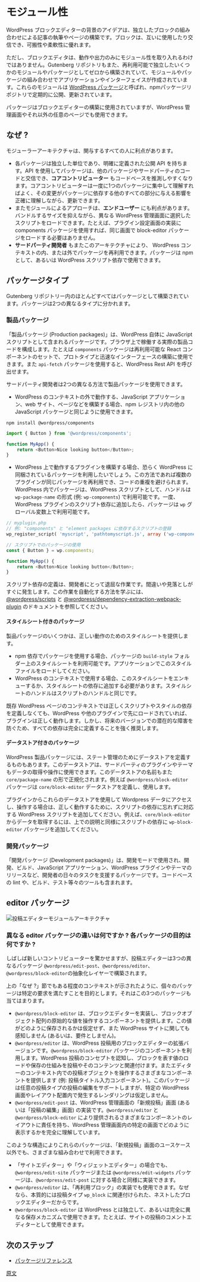 <!--
# Modularity
 -->
# モジュール性

<!--
The WordPress block editor is based around the idea that you can combine independent blocks together to write your post or build your page. Blocks can also use and interact with each other. This makes it very modular and flexible.
 -->
WordPress ブロックエディターの背景のアイデアは、独立したブロックの組み合わせによる記事の執筆やページの構築です。ブロックは、互いに使用したり交信でき、可搬性や柔軟性に優れます。

<!--
But the Block Editor does not embrace modularity for its behavior and output only. The Gutenberg repository is also built from the ground up as several reusable and independent modules or packages, that, combined together, lead to the application and interface we all know. These modules are known as [WordPress packages](https://www.npmjs.com/org/wordpress) and are published and updated regularly on the npm package repository.
 -->
ただし、ブロックエディタは、動作や出力のみにモジュール性を取り入れるわけではありません。Gutenberg リポジトリもまた、再利用可能で独立したいくつかのモジュールやパッケージとしてゼロから構築されていて、モジュールやパッケージの組み合わせでアプリケーションやインターフェイスが作成されています。これらのモジュールは [WordPress パッケージ](https://www.npmjs.com/org/wordpress)と呼ばれ、npmパッケージリポジトリで定期的に公開、更新されています。

<!--
These packages are used to power the Block Editor, but they can be used to power any page in the WordPress Admin or outside.
 -->
パッケージはブロックエディターの構築に使用されていますが、WordPress 管理画面やそれ以外の任意のページでも使用できます。

<!--
## Why?
 -->
## なぜ ?

<!--
Using a modular architecture has several benefits for all the actors involved:
 -->
モジューラーアーキテクチャは、関与するすべての人に利点があります。

<!--
-   Each package is an independent unit and has a well defined public API that is used to interact with other packages and third-party code. This makes it easier for **Core Contributors** to reason about the codebase. They can focus on a single package at a time, understand it and make updates while knowing exactly how these changes could impact all the other parts relying on the given package.
-   A module approach is also beneficial to the **end-user**. It allows to selectively load scripts on different WordPress Admin pages while keeping the bundle size contained. For instance, if we use the components package to power our plugin's settings page, there's no need to load the block-editor package on that page.
-   This architecture also allows **third-party developers** to reuse these packages inside and outside the WordPress context by using these packages as npm or WordPress script dependencies.
 -->
-   各パッケージは独立した単位であり、明確に定義された公開 API を持ちます。API を使用してパッケージは、他のパッケージやサードパーティのコードと交信でき、**コアコントリビューター** もコードベースを推測しやすくなります。コアコントリビューターは一度に1つのパッケージに集中して理解すればよく、その変更がパッケージに依存する他のすべての部分に与える影響を正確に理解しながら、更新できます。
-   またモジュールによるアプローチは、**エンドユーザー** にも利点があります。バンドルするサイズを抑えながら、異なる WordPress 管理画面に選択したスクリプトをロードできます。たとえば、プラグイン設定画面の実装に components パッケージを使用すれば、同じ画面で block-editor パッケージをロードする必要はありません。
-   **サードパーティ開発者** もまたこのアーキテクチャにより、 WordPress コンテキストの内、または外でパッケージを再利用できます。パッケージは npm として、あるいは WordPress スクリプト依存で使用できます。

<!--
## Types of packages
 -->
## パッケージタイプ

<!--
Almost everything in the Gutenberg repository is built into a package. We can split these packages into two different types:
 -->
Gutenberg リポジトリー内のほとんどすべてはパッケージとして構築されています。パッケージは2つの異なるタイプに分かれます。

<!--
### Production packages
 -->
### 製品パッケージ

<!--
These are the packages that ship in WordPress itself as JavaScript scripts. These constitute the actual production code that runs on your browsers. As an example, there's a `components` package serving as a reusable set of React components used to prototype and build interfaces quickly. There's also an `api-fetch` package that can be used to call WordPress Rest APIs.
 -->
「製品パッケージ (Production packages)」は、WordPress 自体に JavaScript スクリプトとして含まれるパッケージです。ブラウザ上で稼働する実際の製品コードを構成します。たとえば `components` パッケージは再利用可能な React コンポーネントのセットで、プロトタイプと迅速なインターフェースの構築に使用できます。また `api-fetch` パッケージを使用すると、WordPress Rest API を呼び出せます。

<!--
Third-party developers can use these production packages in two different ways:
 -->
サードパーティ開発者は2つの異なる方法で製品パッケージを使用できます。
<!--
-   If you're building a JavaScript application, website, page that runs outside of the context of WordPress, you can consume these packages like any other JavaScript package in the npm registry.
 -->
-   WordPress のコンテキストの外で動作する、JavaScript アプリケーション、web サイト、ページなどを構築する場合、npm レジストリ内の他の JavaScript パッケージと同じように使用できます。

```
npm install @wordpress/components
```

```js
import { Button } from '@wordpress/components';

function MyApp() {
	return <Button>Nice looking button</Button>;
}
```

<!--
-   If you're building a plugin that runs on WordPress, you'd probably prefer consuming the package that ships with WordPress itself. This allows multiple plugins to reuse the same packages and avoid code duplication. In WordPress, these packages are available as WordPress scripts with a handle following this format `wp-package-name` (e.g. `wp-components`). Once you add the script to your own WordPress plugin scripts dependencies, the package will be available on the `wp` global variable.
 -->
-   WordPress 上で動作するプラグインを構築する場合、恐らく WordPress に同梱されているパッケージを利用したいでしょう。この方法であれば複数のプラグインが同じパッケージを再利用でき、コードの重複を避けられます。WordPress 内でパッケージは、WordPress スクリプトとして、ハンドルは`wp-package-name` の形式 (例: `wp-components`) で利用可能です。一度、WordPress プラグインのスクリプト依存に追加したら、パッケージは `wp` グローバル変数上で利用可能です。

<!--
```php
// myplugin.php
// Example of script registration dependending on the "components" and "element packages.
wp_register_script( 'myscript', 'pathtomyscript.js', array ('wp-components', "wp-element" ) );
```
 -->
```php
// myplugin.php
// 例: "components" と "element packages に依存するスクリプトの登録
wp_register_script( 'myscript', 'pathtomyscript.js', array ('wp-components', "wp-element" ) );
```

<!--
```js
// Using the package in your scripts
const { Button } = wp.components;

function MyApp() {
	return <Button>Nice looking button</Button>;
}
```
 -->
```js
// スクリプトでのパッケージの使用
const { Button } = wp.components;

function MyApp() {
	return <Button>Nice looking button</Button>;
}
```

<!--
Script dependencies definition can be a tedious task for developers. Mistakes and oversight can happen easily. If you want to learn how you can automate this task. Check the [@wordpress/scripts](https://developer.wordpress.org/block-editor/packages/packages-scripts/#build) and [@wordpress/dependency-extraction-webpack-plugin](https://developer.wordpress.org/block-editor/packages/packages-dependency-extraction-webpack-plugin/) documentation.
 -->
スクリプト依存の定義は、開発者にとって退屈な作業です。間違いや見落としがすぐに発生します。この作業を自動化する方法を学ぶには、[@wordpress/scripts](https://developer.wordpress.org/block-editor/packages/packages-scripts/#build) と [@wordpress/dependency-extraction-webpack-plugin](https://developer.wordpress.org/block-editor/packages/packages-dependency-extraction-webpack-plugin/) のドキュメントを参照してください。

<!--
#### Packages with stylesheets
 -->
#### スタイルシート付きのパッケージ

<!--
Some production packages provide stylesheets to function properly.
 -->
製品パッケージのいくつかは、正しい動作のためのスタイルシートを提供します。

<!--
-   If you're using the package as an npm dependency, the stylesheets will be available on the `build-style` folder of the package. Make sure to load this style file on your application.
-   If you're working in the context of WordPress, you'll have to enqueue these stylesheets or add them to your stylesheets dependencies. The stylesheet handles are the same as the script handles.
 -->
-   npm 依存でパッケージを使用する場合、パッケージの `build-style` フォルダー上のスタイルシートを利用可能です。アプリケーションでこのスタイルファイルをロードしてください。
-   WordPress のコンテキストで使用する場合、このスタイルシートをエンキューするか、スタイルシートの依存に追加する必要があります。スタイルシートのハンドルはスクリプトのハンドルと同じです。

<!--
In the context of existing WordPress pages, if you omit to define the scripts or styles dependencies properly, your plugin might still work properly if these scripts and styles are already loaded there by WordPress or by other plugins, but it's highly recommended to define all your dependencies exhaustively if you want to avoid potential breakage in future versions.
 -->
既存 WordPress ページのコンテキストでは正しくスクリプトやスタイルの依存を定義しなくても、WordPress や他のプラグインで先にロードされていれば、プラグインは正しく動作します。しかし、将来のバージョンでの潜在的な障害を防ぐため、すべての依存は完全に定義することを強く推奨します。

<!--
#### Packages with data stores
 -->
#### データストア付きのパッケージ

<!--
Some WordPress production packages define data stores to handle their state. These stores can also be used by third-party plugins and themes to retrieve data and to manipulate it. The name of these data stores is also normalized following this format `core/package-name` (E.g. the `@wordpress/block-editor` package defines and uses the `core/block-editor` data store).
 -->
WordPress 製品パッケージには、ステート管理のためにデータストアを定義するものもあります。このデータストアは、サードパーティのプラグインやテーマもデータの取得や操作に使用できます。このデータストアの名前もまた `core/package-name` の形で正規化されます。例えば `@wordpress/block-editor` パッケージは `core/block-editor` データストアを定義し、使用します。

<!--
If you're using one of these stores to access and manipulate WordPress data in your plugins, don't forget to add the corresponding WordPress script to your own script dependencies for your plugin to work properly. (For instance, if you're retrieving data from the `core/block-editor` store, you should add the `wp-block-editor` package to your script dependencies like shown above).
 -->
プラグインからこれらのデータストアを使用して Wordpress データにアクセスし、操作する場合は、正しく動作するために、スクリプトの依存に忘れずに対応する WordPress スクリプトを追加してください。例えば、`core/block-editor` からデータを取得するには、上での説明と同様にスクリプトの依存に `wp-block-editor` パッケージを追加してください。

<!--
### Development packages
 -->
### 開発パッケージ

<!--
These are packages used in development mode to help developers with daily tasks to develop, build and ship JavaScript applications, WordPress plugins and themes. They include tools for linting your codebase, building it, testing it...
 -->
「開発パッケージ (Development packages)」は、開発モードで使用され、開発、ビルド、JavaScript アプリケーション、WordPress プラグインやテーマのリリースなど、開発者の日々のタスクを支援するパッケージです。コードベースの lint や、ビルド、テスト等々のツールも含まれます。

<!--
## Editor Packages
 -->
## editor パッケージ

<!--
![Post Editor Modules Architecture](https://raw.githubusercontent.com/WordPress/gutenberg/HEAD/docs/explanations/architecture/assets/modules.png)
 -->
![投稿エディターモジュールアーキテクチャ](https://raw.githubusercontent.com/WordPress/gutenberg/HEAD/docs/explanations/architecture/assets/modules.png)

<!--
### What's the difference between the different editor packages? What's the purpose of each package?
 -->
### 異なる editor パッケージの違いは何ですか ? 各パッケージの目的は何ですか ?

<!--
It's often surprising to new contributors to discover that the post editor is constructed as a layered abstraction of three separate packages `@wordpress/edit-post`, `@wordpress/editor`, and `@wordpress/block-editor`.
 -->
しばしば新しいコントリビューターを驚かせますが、投稿エディターは3つの異なるパッケージ `@wordpress/edit-post`、`@wordpress/editor`、`@wordpress/block-editor`の抽象化レイヤーで構築されます。

<!--
The above [Why?](#why) section should provide some context for how individual packages aim to satisfy specific requirements. That applies to these packages as well:
 -->
上の「なぜ ?」節でもある程度のコンテキストが示されたように、個々のパッケージは特定の要求を満たすことを目的とします。それはこの3つのパッケージも当てはまります。

<!--
-   `@wordpress/block-editor` provides components for implementing a block editor, operating on a primitive value of an array of block objects. It makes no assumptions for how this value is saved, and has no awareness (or requirement) of a WordPress site.
-   `@wordpress/editor` is the enhanced version of the block editor for WordPress posts. It utilizes components from the `@wordpress/block-editor` package. Having an awareness of the concept of a WordPress post, it associates the loading and saving mechanism of the value representing blocks to a post and its content. It also provides various components relevant for working with a post object in the context of an editor (e.g., a post title input component). This package can support editing posts of any post type and does not assume that rendering happens in any particular WordPress screen or layout arrangement.
-   `@wordpress/edit-post` is the implementation of the "New Post" ("Edit Post") screen in the WordPress admin. It is responsible for the layout of the various components provided by `@wordpress/editor` and `@wordpress/block-editor`, with full awareness of how it is presented in the specific screen in the WordPress administrative dashboard.
 -->
-   `@wordpress/block-editor` は、ブロックエディターを実装し、ブロックオブジェクト配列の原始的な値を操作するコンポーネントを提供します。この値がどのように保存されるかは仮定せず、また WordPress サイトに関しても感知しません (あるいは、要件としません)。
-   `@wordpress/editor` は、WordPress 投稿用のブロックエディターの拡張バージョンです。`@wordpress/block-editor` パッケージのコンポーネントを利用します。WordPress 投稿のコンセプトを認知し、ブロックを表す値のロードや保存の仕組みを投稿やそのコンテンツと関連付けます。またエディターのコンテキスト内での投稿オブジェクトを操作するさまざまなコンポーネントを提供します (例: 投稿タイトル入力コンポーネント)。このパッケージは任意の投稿タイプの投稿の編集をサポートしますが、特定の WordPress 画面やレイアウト配置内で発生するレンダリングは仮定しません。
-   `@wordpress/edit-post` は、WordPress 管理画面の「新規投稿」画面 (あるいは「投稿の編集」画面) の実装です。`@wordpress/editor` と `@wordpress/block-editor` により提供されるさまざまなコンポーネントのレイアウトに責任を持ち、WordPress 管理画面内の特定の画面でどのように表示するかを完全に理解しています。

<!--
Structured this way, these packages can be used in a variety of combinations outside the use-case of the "New Post" screen:
 -->
このような構造によりこれらのパッケージは、「新規投稿」画面のユースケース以外でも、さまざまな組み合わせで利用できます。

<!--
-   A `@wordpress/edit-site` or `@wordpress/edit-widgets` package can serve as similar implementations of a "Site Editor" or "Widgets Editor", in much the same way as `@wordpress/edit-post`.
-   `@wordpress/editor` could be used in the implementation of the "Reusable Block" block, since it is essentially a nested block editor associated with the post type `wp_block`.
-   `@wordpress/block-editor` could be used independently from WordPress, or with a completely different save mechanism. For example, it could be used for a comments editor for posts of a site.
 -->
-   「サイトエディター」や「ウィジェットエディター」の場合でも、`@wordpress/edit-site` パッケージまたは `@wordpress/edit-widgets` パッケージは、`@wordpress/edit-post` に対する場合と同様に実装できます。
-   `@wordpress/editor` は、「再利用ブロック」の実装でも使用できます。なぜなら、本質的には投稿タイプ `wp_block` に関連付けられた、ネストしたブロックエディターだからです。
-   `@wordpress/block-editor` は WordPress とは独立して、あるいは完全に異なる保存メカニズムで使用できます。たとえば、サイトの投稿のコメントエディターとして使用できます。

<!--
## Going further
 -->
## 次のステップ

<!--
-   [Package Reference](/docs/reference-guides/packages.md)
 -->
-   [パッケージリファレンス](https://ja.wordpress.org/team/handbook/block-editor/reference-guides/packages/)

[原文](https://github.com/WordPress/gutenberg/blob/trunk/docs/explanations/architecture/modularity.md)
